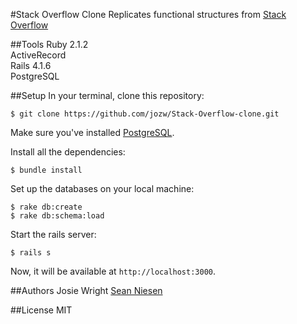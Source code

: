 #Stack Overflow Clone
Replicates functional structures from [Stack Overflow](http://www.stackoverflow.com/)

##Tools
Ruby 2.1.2<br />
ActiveRecord<br />
Rails 4.1.6<br />
PostgreSQL<br />

##Setup
In your terminal, clone this repository:

```console
$ git clone https://github.com/jozw/Stack-Overflow-clone.git
```

Make sure you've installed [PostgreSQL](http://www.postgresql.org/download/).

Install all the dependencies:

```console
$ bundle install
```

Set up the databases on your local machine:

```console
$ rake db:create
$ rake db:schema:load
```

Start the rails server:

```console
$ rails s
```
Now, it will be available at `http://localhost:3000`.

##Authors
Josie Wright
[Sean Niesen](http://www.github.com/seann1/)

##License
MIT
